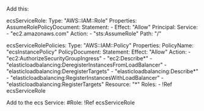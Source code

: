 Add this:

  ecsServiceRole:
    Type: "AWS::IAM::Role"
    Properties:
      AssumeRolePolicyDocument:
        Statement:
          - Effect: "Allow"
            Principal:
              Service:
                - "ec2.amazonaws.com"
            Action:
              - "sts:AssumeRole"
      Path: "/"
      
  ecsServiceRolePolicies:
    Type: "AWS::IAM::Policy"
    Properties:
      PolicyName: "ecsInstancePolicy"
      PolicyDocument:
        Statement:
          Effect: "Allow"
          Action:
            - "ec2:AuthorizeSecurityGroupIngress"
            - "ec2:Describe*"
            - "elasticloadbalancing:DeregisterInstancesFromLoadBalancer"
            - "elasticloadbalancing:DeregisterTargets"
            - "elasticloadbalancing:Describe*"
            - "elasticloadbalancing:RegisterInstancesWithLoadBalancer"
            - "elasticloadbalancing:RegisterTargets"
          Resource: "*"
      Roles:
        - !Ref ecsServiceRole

Add to the ecs Service:
        #Role: !Ref ecsServiceRole
